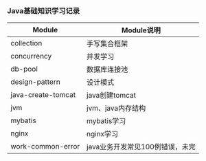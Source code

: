 ### Java基础知识学习记录

|Module|Module说明|
|--|--|
|collection|手写集合框架|
|concurrency|并发学习|
|db-pool|数据库连接池|
|design-pattern|设计模式|
|java-create-tomcat|java创建tomcat|
|jvm|jvm、java内存结构|
|mybatis|mybatis学习|
|nginx|nginx学习|
|work-common-error|java业务开发常见100例错误，未完|
      
